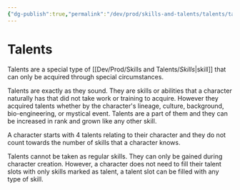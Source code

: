 ```yaml
---
{"dg-publish":true,"permalink":"/dev/prod/skills-and-talents/talents/talents/"}
---
```



# Talents
Talents are a special type of [[Dev/Prod/Skills and Talents/_Skills_\|skill]] that can only be acquired through special circumstances.

Talents are exactly as they sound. They are skills or abilities that a character naturally has that did not take work or training to acquire. However they acquired talents whether by the character's lineage, culture, background, bio-engineering, or mystical event. Talents are a part of them and they can be increased in rank and grown like any other skill.

A character starts with 4 talents relating to their character and they do not count towards the number of skills that a character knows.

Talents cannot be taken as regular skills. They can only be gained during character creation. However, a character does not need to fill their talent slots with only skills marked as talent, a talent slot can be filled with any type of skill.
